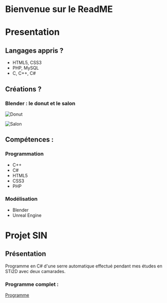 # Bienvenue sur le ReadME
# Presentation

## Langages appris ?

+ HTML5, CSS3
+ PHP, MySQL
+ C, C++, C#

## Créations ?

### Blender : le donut et le salon

![Donut](https://i.imgur.com/ryRjcrD.png)


![Salon](https://i.imgur.com/SJsE2Jk.png)

## Compétences :

### Programmation

+ C++
+	C#
+	HTML5
+	CSS3
+	PHP

### Modélisation 

+	Blender
+	Unreal Engine

# Projet SIN
## Présentation
Programme en C# d'une serre automatique effectué pendant mes études en STi2D avec deux camarades.
### Programme complet :
[Programme](https://docs.google.com/document/d/1vyfv3mTgzT3PsAI2idryrF5ZtCmOQPD58tW2nMJdcug/edit?usp=sharing)
